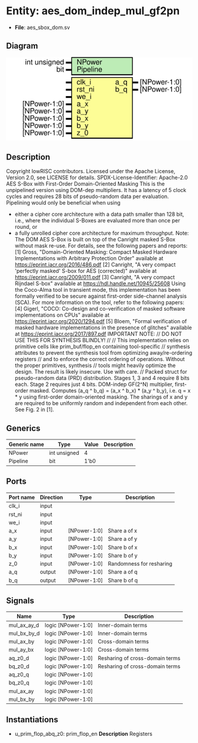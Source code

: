 # Entity: aes_dom_indep_mul_gf2pn

- **File**: aes_sbox_dom.sv
## Diagram

![Diagram](aes_sbox_dom.svg "Diagram")
## Description

Copyright lowRISC contributors.
 Licensed under the Apache License, Version 2.0, see LICENSE for details.
 SPDX-License-Identifier: Apache-2.0
 AES S-Box with First-Order Domain-Oriented Masking
 This is the unpipelined version using DOM-dep multipliers. It has a latency of 5 clock cycles
 and requires 28 bits of pseudo-random data per evaluation. Pipelining would only be beneficial
 when using
 - either a cipher core architecture with a data path smaller than 128 bit, i.e., where the
   individual S-Boxes are evaluated more than once per round, or
 - a fully unrolled cipher core architecture for maximum throughput.
 Note: The DOM AES S-Box is built on top of the Canright masked S-Box without mask re-use.
 For details, see the following papers and reports:
 [1] Gross, "Domain-Oriented Masking: Compact Masked Hardware Implementations with Arbitrary
     Protection Order" available at https://eprint.iacr.org/2016/486.pdf
 [2] Canright, "A very compact 'perfectly masked' S-box for AES (corrected)" available at
     https://eprint.iacr.org/2009/011.pdf
 [3] Canright, "A very compact Rijndael S-box" available at https://hdl.handle.net/10945/25608
 Using the Coco-Alma tool in transient mode, this implementation has been formally verified to be
 secure against first-order side-channel analysis (SCA). For more information on the tool,
 refer to the following papers:
 [4] Gigerl, "COCO: Co-design and co-verification of masked software implementations on CPUs"
     available at https://eprint.iacr.org/2020/1294.pdf
 [5] Bloem, "Formal verification of masked hardware implementations in the presence of glitches"
     available at https://eprint.iacr.org/2017/897.pdf
 IMPORTANT NOTE:                                                                               //
                            DO NOT USE THIS FOR SYNTHESIS BLINDLY!                             //
                                                                                               //
 This implementation relies on primitive cells like prim_buf/flop_en containing tool-specific  //
 synthesis attributes to prevent the synthesis tool from optimizing away/re-ordering registers //
 and to enforce the correct ordering of operations. Without the proper primitives, synthesis   //
 tools might heavily optimize the design. The result is likely insecure. Use with care.        //
 Packed struct for pseudo-random data (PRD) distribution. Stages 1, 3 and 4 require 8 bits each.
 Stage 2 requires just 4 bits.
 DOM-indep GF(2^N) multiplier, first-order masked.
 Computes (a_q ^ b_q) = (a_x ^ b_x) * (a_y ^ b_y), i.e. q = x * y using first-order
 domain-oriented masking. The sharings of x and y are required to be uniformly random and
 independent from each other.
 See Fig. 2 in [1].
 
## Generics

| Generic name | Type         | Value | Description |
| ------------ | ------------ | ----- | ----------- |
| NPower       | int unsigned | 4     |             |
| Pipeline     | bit          | 1'b0  |             |
## Ports

| Port name | Direction | Type         | Description              |
| --------- | --------- | ------------ | ------------------------ |
| clk_i     | input     |              |                          |
| rst_ni    | input     |              |                          |
| we_i      | input     |              |                          |
| a_x       | input     | [NPower-1:0] | Share a of x             |
| a_y       | input     | [NPower-1:0] | Share a of y             |
| b_x       | input     | [NPower-1:0] | Share b of x             |
| b_y       | input     | [NPower-1:0] | Share b of y             |
| z_0       | input     | [NPower-1:0] | Randomness for resharing |
| a_q       | output    | [NPower-1:0] | Share a of q             |
| b_q       | output    | [NPower-1:0] | Share b of q             |
## Signals

| Name        | Type               | Description                      |
| ----------- | ------------------ | -------------------------------- |
| mul_ax_ay_d | logic [NPower-1:0] | Inner-domain terms               |
| mul_bx_by_d | logic [NPower-1:0] | Inner-domain terms               |
| mul_ax_by   | logic [NPower-1:0] | Cross-domain terms               |
| mul_ay_bx   | logic [NPower-1:0] | Cross-domain terms               |
| aq_z0_d     | logic [NPower-1:0] | Resharing of cross-domain terms  |
| bq_z0_d     | logic [NPower-1:0] | Resharing of cross-domain terms  |
| aq_z0_q     | logic [NPower-1:0] |                                  |
| bq_z0_q     | logic [NPower-1:0] |                                  |
| mul_ax_ay   | logic [NPower-1:0] |                                  |
| mul_bx_by   | logic [NPower-1:0] |                                  |
## Instantiations

- u_prim_flop_abq_z0: prim_flop_en
**Description**
Registers

